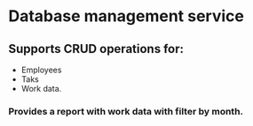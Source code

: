 # Database management service

## Supports CRUD operations for:
* Employees
* Taks
* Work data.

### Provides a report with work data with filter by month.
